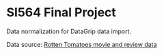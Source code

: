 # SI564 Final Project
Data normalization for DataGrip data import.

Data source: [Rotten Tomatoes movie and review data](https://www.kaggle.com/datasets/andrezaza/clapper-massive-rotten-tomatoes-movies-and-reviews)
